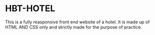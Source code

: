 # HBT-HOTEL
This is a fully reasponsive  front end website of a hotel.
It is made up of HTML AND CSS only and strictly made for the purpose of practice.
